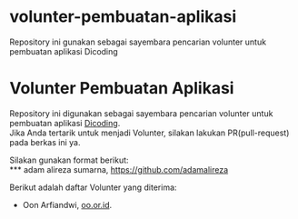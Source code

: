 # volunter-pembuatan-aplikasi
Repository ini gunakan sebagai sayembara pencarian volunter untuk pembuatan aplikasi Dicoding

# Volunter Pembuatan Aplikasi
Repository ini digunakan sebagai sayembara pencarian volunter untuk pembuatan aplikasi [Dicoding](www.dicoding.com).<br>
Jika Anda tertarik untuk menjadi Volunter, silakan lakukan PR(pull-request) pada berkas ini ya.<br>

Silakan gunakan format berikut:<br>
**\* adam alireza sumarna, https://github.com/adamalireza  

Berikut adalah daftar Volunter yang diterima:
* Oon Arfiandwi, [oo.or.id](https://oo.or.id).
